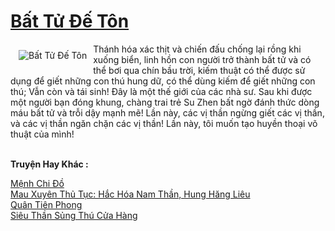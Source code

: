 <a href="https://truyentiki.com/bat-tu-de-ton.33515/" title="Bất Tử Đế Tôn"><h1>Bất Tử Đế Tôn</h1></a><div style="display:table"><img align="right" style="float: left; padding: 10px;" src="https://truyentiki.com/a/img/str/src/33515.jpg" alt="Bất Tử Đế Tôn">Thánh hóa xác thịt và chiến đấu chống lại rồng khi xuống biển, linh hồn con người trở thành bất tử và có thể bơi qua chín bầu trời, kiếm thuật có thể được sử dụng để giết những con thú hung dữ, có thể dùng kiếm để giết những con thú; Vẫn còn và tái sinh! Đây là một thế giới của các nhà sư. Sau khi được một người bạn đóng khung, chàng trai trẻ Su Zhen bất ngờ đánh thức dòng máu bất tử và trỗi dậy mạnh mẽ! Lần này, các vị thần ngừng giết các vị thần, và các vị thần ngăn chặn các vị thần! Lần này, tôi muốn tạo huyền thoại võ thuật của mình!</div><p><br><b>Truyện Hay Khác :</b></p><a href="https://truyentiki.com/menh-chi-do.33514/" alt="Mệnh Chi Đồ">Mệnh Chi Đồ</a><br/><a href="https://truyentiki.wordpress.com/2020/06/08/mau-xuyen-thu-tuc-hac-hoa-nam-than-hung-hang-lieu/" alt="Mau Xuyên Thủ Tục: Hắc Hóa Nam Thần, Hung Hăng Liêu">Mau Xuyên Thủ Tục: Hắc Hóa Nam Thần, Hung Hăng Liêu</a><br/><a href="https://github.com/nownovels/top500/tree/master/truyenhay/33836/" alt="Quân Tiên Phong">Quân Tiên Phong</a><br/><a href="https://github.com/nownovels/top500/tree/master/truyenhay/33760/" alt="Siêu Thần Sủng Thú Cửa Hàng">Siêu Thần Sủng Thú Cửa Hàng</a><br/>